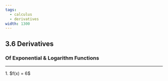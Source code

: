 ```yaml
---
tags:
  - calculus
  - derivatives
width: 1300
---
```

## 3.6 Derivatives
### Of Exponential & Logarithm Functions
---

<grid drag="40 30" drop="topleft">
1. $f(x) = 6$
</grid>